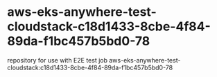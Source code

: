 # aws-eks-anywhere-test-cloudstack-c18d1433-8cbe-4f84-89da-f1bc457b5bd0-78
repository for use with E2E test job aws-eks-anywhere-test-cloudstack:c18d1433-8cbe-4f84-89da-f1bc457b5bd0-78
